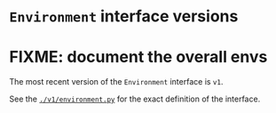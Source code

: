 # `Environment` interface versions

# FIXME: document the overall envs

The most recent version of the `Environment` interface is `v1`.

See the [`./v1/environment.py`](./v1/environment.py) for the exact definition of the interface.
